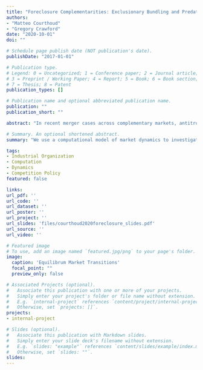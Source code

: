 ```yaml
---
title: "Foreclosure Complementarities: Exclusionary Bundling and Predatory Pricing"
authors:
- "Matteo Courthoud"
- "Gregory Crawford"
date: "2020-10-01"
doi: ""

# Schedule page publish date (NOT publication's date).
publishDate: "2017-01-01"

# Publication type.
# Legend: 0 = Uncategorized; 1 = Conference paper; 2 = Journal article;
# 3 = Preprint / Working Paper; 4 = Report; 5 = Book; 6 = Book section;
# 7 = Thesis; 8 = Patent
publication_types: []

# Publication name and optional abbreviated publication name.
publication: ""
publication_short: ""

abstract: "In recent merger cases across complementary markets, antitrust authorities have expressed foreclosure concerns. In particular, the presence of scale economies in one market might propagate to the complementary market, ultimately leading to the monopolization of both. In this paper, we investigate the interplay between two foreclosure practices: exclusionary bundling and predatory pricing in the setting of complementary markets with economies of scale. We show that the two practices are complementary when markets shows economies of scale, exclusionary bundling is more likely and, when bundling is allowed, predatory pricing is more likely. We show that this outcome is due to exit-inducing behavior of dominant firms: shutting down predatory incentives restores competition in both markets. We investigate different policies: banning mergers between market leaders, allowing product bundling only when more than one firm is integrated and able to offer the bundle, and lastly knowledge sharing across firms in order to limit the economies of scale. All policies are effective, each for a different reason."

# Summary. An optional shortened abstract.
summary: "We use a computational model of market dynamics to investigate the interplay between two foreclosure practices, exclusionary bundling and predatory pricing, in the setting of complementary markets with economies of scale. We show that the two practices are complementary and we investigate potential policy interventions to prevent market monopolization."

tags:
- Industrial Organization
- Computation
- Dynamics
- Competition Policy
featured: false

links:
url_pdf: ''
url_code: ''
url_dataset: ''
url_poster: ''
url_project: ''
url_slides: 'files/courthoud2020foreclosure_slides.pdf'
url_source: ''
url_video: ''

# Featured image
# To use, add an image named `featured.jpg/png` to your page's folder. 
image:
  caption: 'Equilibrum Market Transitions'
  focal_point: ""
  preview_only: false

# Associated Projects (optional).
#   Associate this publication with one or more of your projects.
#   Simply enter your project's folder or file name without extension.
#   E.g. `internal-project` references `content/project/internal-project/index.md`.
#   Otherwise, set `projects: []`.
projects:
- internal-project

# Slides (optional).
#   Associate this publication with Markdown slides.
#   Simply enter your slide deck's filename without extension.
#   E.g. `slides: "example"` references `content/slides/example/index.md`.
#   Otherwise, set `slides: ""`.
slides:
---
```

